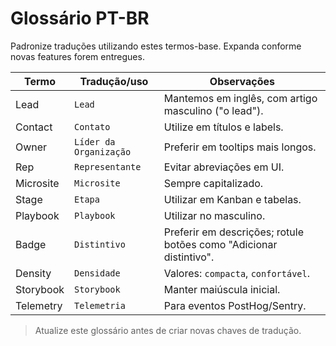 # Glossário PT-BR

Padronize traduções utilizando estes termos-base. Expanda conforme novas features forem entregues.

| Termo | Tradução/uso | Observações |
|-------|--------------|-------------|
| Lead | `Lead` | Mantemos em inglês, com artigo masculino ("o lead"). |
| Contact | `Contato` | Utilize em títulos e labels. |
| Owner | `Líder da Organização` | Preferir em tooltips mais longos. |
| Rep | `Representante` | Evitar abreviações em UI. |
| Microsite | `Microsite` | Sempre capitalizado. |
| Stage | `Etapa` | Utilizar em Kanban e tabelas. |
| Playbook | `Playbook` | Utilizar no masculino. |
| Badge | `Distintivo` | Preferir em descrições; rotule botões como "Adicionar distintivo". |
| Density | `Densidade` | Valores: `compacta`, `confortável`. |
| Storybook | `Storybook` | Manter maiúscula inicial. |
| Telemetry | `Telemetria` | Para eventos PostHog/Sentry. |

> Atualize este glossário antes de criar novas chaves de tradução.